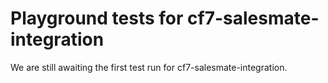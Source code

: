 # Playground tests for cf7-salesmate-integration
We are still awaiting the first test run for cf7-salesmate-integration.
